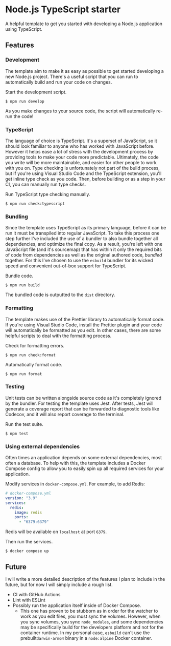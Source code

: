 # Node.js TypeScript starter

A helpful template to get you started with developing a Node.js application using TypeScript.

## Features

### Development

The template aim to make it as easy as possible to get started developing a new Node.js project. There's a useful script that you can run to automatically build and run your code on changes.

Start the development script.

```
$ npm run develop
```

As you make changes to your source code, the script will automatically re-run the code!

### TypeScript

The language of choice is TypeScript. It's a superset of JavaScript, so it should look familiar to anyone who has worked with JavaScript before. However it helps ease a lot of stress with the development process by providing tools to make your code more predictable. Ultimately, the code you write will be more maintainable, and easier for other people to work with you on. Type checking is unfortunately not part of the build process, but if you're using Visual Studio Code and the TypeScript extension, you'll get inline type check as you code. Then, before building or as a step in your CI, you can manually run type checks.

Run TypeScript type checking manually.

```
$ npm run check:typescript
```

### Bundling

Since the template uses TypeScript as its primary language, before it can be run it must be transpiled into regular JavaScript. To take this process one step further I've included the use of a bundler to also bundle together all dependencies, and optimize the final copy. As a result, you're left with one JavaScript file (and it's sourcemap) that has within it only the required bits of code from dependencies as well as the original authored code, _bundled_ together. For this I've chosen to use the `esbuild` bundler for its wicked speed and convenient out-of-box support for TypeScript.

Bundle code.

```
$ npm run build
```

The bundled code is outputted to the `dist` directory.

### Formatting

The template makes use of the Prettier library to automatically format code. If you're using Visual Studio Code, install the Prettier plugin and your code will automatically be formatted as you edit. In other cases, there are some helpful scripts to deal with the formatting process.

Check for formatting errors.

```
$ npm run check:format
```

Automatically format code.

```
$ npm run format
```

### Testing

Unit tests can be written alongside source code as it's completely ignored by the bundler. For testing the template uses Jest. After tests, Jest will generate a coverage report that can be forwarded to diagnostic tools like Codecov, and it will also report coverage to the terminal.

Run the test suite.

```
$ npm test
```

### Using external dependencies

Often times an application depends on some external dependencies, most often a database. To help with this, the template includes a Docker Compose config to allow you to easily spin up all required services for your application.

Modify services in `docker-compose.yml`. For example, to add Redis:

```yaml
# docker-compose.yml
version: "3.9"
services:
  redis:
    image: redis
    ports:
      - "6379:6379"
```

Redis will be available on `localhost` at port `6379`.

Then run the services.

```
$ docker compose up
```

## Future

I will write a more detailed description of the features I plan to include in the future, but for now I will simply include a rough list.

- CI with GitHub Actions
- Lint with ESLint
- Possibly run the application itself inside of Docker Compose.
  - This one has proven to be stubborn as in order for the watcher to work as you edit files, you must sync the volumes. However, when you sync volumes, you sync `node_modules`, and some dependencies may be specifically build for the developers platform and not for the container runtime. In my personal case, `esbuild` can't use the prebuilt`darwin-arm64` binary in a `node:alpine` Docker container.
